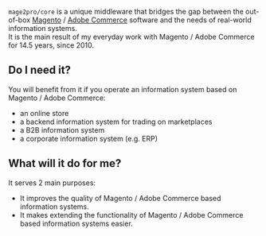 `mage2pro/core` is a unique middleware that bridges the gap between the out-of-box [Magento](https://github.com/magento/magento2) / [Adobe Commerce](https://business.adobe.com/products/magento/magento-commerce.html) software and the needs of real-world information systems.   
It is the main result of my everyday work with Magento / Adobe Commerce for 14.5 years, since 2010.
## Do I need it?
You will benefit from it if you operate an information system based on Magento / Adobe Commerce: 
- an online store 
- a backend information system for trading on marketplaces
- a B2B information system
- a corporate information system (e.g. ERP)
## What will it do for me?
It serves 2 main purposes: 
- It improves the quality of Magento / Adobe Commerce based information systems.
- It makes extending the functionality of Magento / Adobe Commerce based information systems easier. 